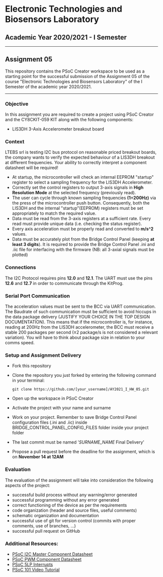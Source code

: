 # Electronic Technologies and Biosensors Laboratory
## Academic Year 2020/2021 - I Semester
---
## Assignment 05
This repository contains the PSoC Creator workspace to be used as a starting point for the successful submission of the Assignment 05 of the course "Electronic Technologies and Biosensors Laboratory" of the I Semester of the academic year 2020/2021.

---
### Objective
In this assignment you are required to create a project using PSoC Creator and the CY8CKIT-059 KIT along with the following components:
-	LIS3DH 3-Axis Accelerometer breakout board

### Context
LTEBS srl is testing I2C bus protocol on reasonable priced breakout boards, the company wants to verify the expected behaviour of a LIS3DH breakout at different frequencies. Your ability to correctly interpret a component datasheet will be required!

- At startup, the microcontroller will check an internal EEPROM "startup" register to select a sampling frequency for the LIS3DH Accelerometer.
- Correctly set the control registers to output 3-axis signals in **High Resolution Mode** at the selected frequency (previously read).
- The user can cycle through known sampling frequencies **(1÷200Hz)** via the press of the microcontroller push button. Consequently, both the LIS3DH and the internal "startup"(EEPROM) registers must be set appropriately to match the required value.
- Data must be read from the 3-axis registers at a sufficient rate. Every read must provide unique data (i.e. checking the status register).
- Every axis acceleration must be properly read and converted to **m/s^2** values.
- Data must be accurately plot from the Bridge Control Panel (keeping **at least 3 digits**). It is required to provide the Bridge Control Panel .ini and .iic file for interfacing with the firmware (NB: all 3-axial signals must be plotted)

### Connections
The I2C Protocol requires pins **12.0** and **12.1**.
The UART must use the pins **12.6** and **12.7** in order to communicate through the KitProg.

### Serial Port Communication
The acceleration values must be sent to the BCC via UART communication. The Baudrate of such communication must be sufficient to avoid hiccups in the data package delivery (JUSTIFY YOUR CHOICE IN THE TOP DESIGN DOCUMENTATION).
This means that if the microcontroller is, for instance, reading at 200Hz from the LIS3DH accelerometer, the BCC must receive a stable 200 packages per second (±2 package/s is not considered a relevant variation).
You will have to think about package size in relation to your comms speed.

### Setup and Assignment Delivery
- Fork this repository
- Clone the repository you just forked by entering the following command in your terminal:

    `git clone https://github.com/[your_username]/AY2021_I_HW_05.git`
- Open up the workspace in PSoC Creator
- Activate the project with your name and surname
- Work on your project. Remember to save Bridge Control Panel configuration files (.ini and .iic) inside BRIDGE_CONTROL_PANEL_CONFIG_FILES folder inside your project folder
- The last commit must be named '*SURNAME_NAME* Final Delivery'
- Propose a pull request before the deadline for the assignment, which is on **November 14 at 12AM**


### Evaluation
The evaluation of the assignment will take into consideration the following aspects of the project:
- successful build process without any warning/error generated
- successful programming without any error generated
- correct functioning of the device as per the requirements
- code organization (header and source files, useful comments)
- schematic organization and documentation
- successful use of git for version control (commits with proper comments, use of branches, ...)
- successful pull request on GitHub


### Additional Resources:
- [PSoC I2C Master Component Datasheet](https://www.cypress.com/file/175671/download)
- [PSoC PWM Component Datasheet](https://www.cypress.com/file/376411/download)
- [PSoC 5LP Interrupts](https://www.cypress.com/file/44256/download)
- [PSoC 101 Video Tutorial](https://www.youtube.com/watch?v=LrXXpQr1itY&list=PLX6sqqUB8iOjsMfGEDcsPSuYLEFCh50Hr)
